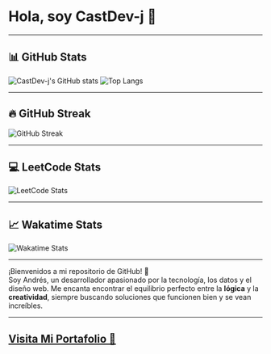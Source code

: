 # Hola, soy CastDev-j 👋

---

## 📊 GitHub Stats

![CastDev-j's GitHub stats](https://github-readme-stats.vercel.app/api?username=CastDev-j&show_icons=true)
![Top Langs](https://github-readme-stats.vercel.app/api/top-langs/?username=CastDev-j&layout=compact)

---

## 🔥 GitHub Streak

![GitHub Streak](https://streak-stats.demolab.com/?user=CastDev-j)

---

## 💻 LeetCode Stats

![LeetCode Stats](https://leetcode.card.workers.dev/cAndDev?theme=default&font=baloo&extension=null)

---

## 📈 Wakatime Stats
![Wakatime Stats](https://github-readme-stats.vercel.app/api/wakatime?username=CastDev_j)

---

¡Bienvenidos a mi repositorio de GitHub! 🚀  
Soy Andrés, un desarrollador apasionado por la tecnología, los datos y el diseño web. Me encanta encontrar el equilibrio perfecto entre la **lógica** y la **creatividad**, siempre buscando soluciones que funcionen bien y se vean increíbles.

---

## [Visita Mi Portafolio 🥇](https://castdev-j.netlify.app/)
